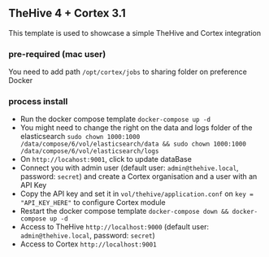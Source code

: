 ## TheHive 4 + Cortex 3.1

This template is used to showcase a simple TheHive and Cortex integration

### pre-required (mac user)

You need to add path `/opt/cortex/jobs` to sharing folder on preference Docker

### process install

-   Run the docker compose template `docker-compose up -d`
-   You might need to change the right on the data and logs folder of the elasticsearch `sudo chown 1000:1000 /data/compose/6/vol/elasticsearch/data && sudo chown 1000:1000 /data/compose/6/vol/elasticsearch/logs`
-   On `http://locahost:9001`, click to update dataBase
-   Connect you with admin user (default user: `admin@thehive.local`, password: `secret`) and create a Cortex organisation and a user with an API Key
-   Copy the API key and set it in `vol/thehive/application.conf` on `key = "API_KEY_HERE"` to configure Cortex module
-   Restart the docker compose template `docker-compose down && docker-compose up -d`
-   Access to TheHive `http://localhost:9000` (default user: `admin@thehive.local`, password: `secret`)
-   Access to Cortex `http://localhost:9001`

